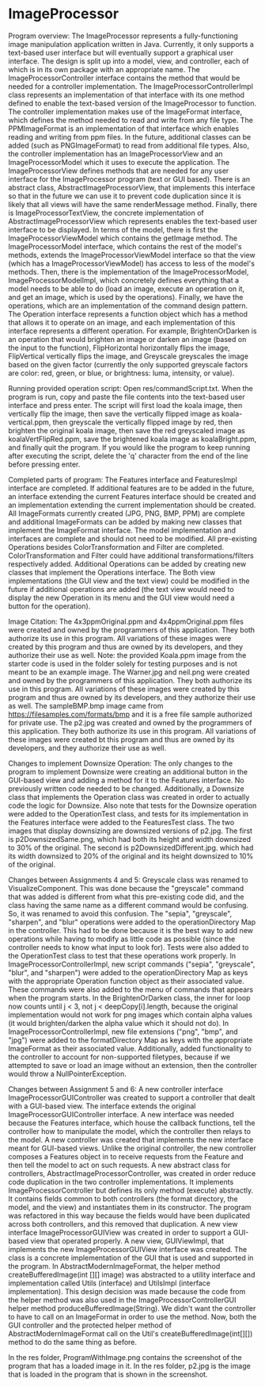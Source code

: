 # ImageProcessor
Program overview:
The ImageProcessor represents a fully-functioning image manipulation application written in Java. Currently, it only supports a text-based user interface but will 
eventually support a graphical user interface. The design is split up into a model, view, and controller, each of which is in its own package with an appropriate name.
The ImageProcessorController interface contains the method that would be needed for a controller implementation. The ImageProcessorControllerImpl class represents an
implementation of that interface with its one method defined to enable the text-based version of the ImageProcessor to function. The controller implementation makes use
of the ImageFormat interface, which defines the method needed to read and write from any file type. The PPMImageFormat is an implementation of that interface which
enables reading and writing from ppm files. In the future, additional classes can be added (such as PNGImageFormat) to read from additional file types. Also, the 
controller implementation has an ImageProcessorView and an ImageProcessorModel which it uses to execute the application. The ImageProcessorView defines methods that
are needed for any user interface for the ImageProcessor program (text or GUI based). There is an abstract class, AbstractImageProcessorView, that implements this
interface so that in the future we can use it to prevent code duplication since it is likely that all views will have the same renderMessage method. Finally, there is
ImageProcessorTextView, the concrete implementation of AbstractImageProcessorView which represents enables the text-based user interface to be displayed. In terms
of the model, there is first the ImageProcessorViewModel which contains the getImage method. The ImageProcessorModel interface, which contains the rest of the model's
methods, extends the ImageProcessorViewModel interface so that the view (which has a ImageProcessorViewModel) has access to less of the model's methods. Then, there is
the implementation of the ImageProcessorModel, ImageProcessorModelImpl, which concretely defines everything that a model needs to be able to do (load an image,
execute an operation on it, and get an image, which is used by the operations). Finally, we have the operations, which are an implementation of the command design
pattern. The Operation interface represents a function object which has a method that allows it to operate on an image, and each implementation of this interface 
represents a different operation. For example, BrightenOrDarken is an operation that would brighten an image or darken an image (based on the input to the function),
FlipHorizontal horizontally flips the image, FlipVertical vertically flips the image, and Greyscale greyscales the image based on the given factor (currently the only
supported greyscale factors are color: red, green, or blue, or brightness: luma, intensity, or value).

Running provided operation script:
Open res/commandScript.txt. When the program is run, copy and paste the file contents into the text-based user interface and press enter. The script will first load the koala image, then vertically flip the image, then save the vertically flipped image as koala-vertical.ppm, then greyscale the vertically flipped image by red, then brighten the original koala image, then save the red greyscaled image as koalaVertFlipRed.ppm, save the brightened koala image as koalaBright.ppm, and finally quit the program. If you would like the program to keep running after executing the script, delete the 'q' character from the end of the line before pressing enter.

Completed parts of program:
The Features interface and FeaturesImpl interface are completed. If additional features are to be added in the future, an interface extending the current Features interface should be created and an implementation extending the current implementation should be created. All ImageFormats currently created (JPG, PNG, BMP, PPM) are complete and additional ImageFormats can be added by making new classes that implement the ImageFormat interface. The model implementation and interfaces are complete and should not need to be modified. All pre-existing Operations besides ColorTransformation and Filter are completed. ColorTransformation and Filter could have additional transformations/filters respectively added. Additional Operations can be added by creating new classes that implement the Operations interface. The Both view implementations (the GUI view and the text view) could be modified in the future if additional operations are added (the text view would need to display the new Operation in its menu and the GUI view would need a button for the operation).

Image Citation:
The 4x3ppmOriginal.ppm and 4x4ppmOriginal.ppm files were created and owned by the programmers of this application. They both authorize its use in this program. All variations of these images were created by this program and thus are owned by its developers, and they authorize their use as well. Note: the provided Koala.ppm image from the starter code is used in the folder solely for testing purposes and is not meant to be an example image.
The Warner.jpg and neil.png were created and owned by the programmers of this application. They both authorize its use in this program. All variations of these images were created by this program and thus are owned by its developers, and they authorize their use as well.
The sampleBMP.bmp image came from https://filesamples.com/formats/bmp and it is a free file sample authorized for private use.
The p2.jpg was created and owned by the programmers of this application. They both authorize its use in this program. All variations of these images were created bt this program and thus are owned by its developers, and they authorize their use as well.

Changes to implement Downsize Operation:
The only changes to the program to implement Downsize were creating an additional button in the GUI-based view and adding a method for it to the Features interface. No previously written code needed to be changed. Additionally, a Downsize class that implements the Operation class was created in order to actually code the logic for Downsize. Also note that tests for the Downsize operation were added to the OperationTest class, and tests for its implementation in the Features interface were added to the FeaturesTest class. The two images that display downsizing are downsized versions of p2.jpg. The first is p2DownsizedSame.png, which had both its height and width downsized to 30% of the original. The second is p2DownsizedDifferent.jpg. which had its width downsized to 20% of the original and its height downsized to 10% of the original.

Changes between Assignments 4 and 5:
Greyscale class was renamed to VisualizeComponent. This was done because the "greyscale" command that was added is different from what this pre-existing code did, and the class having the same name as a different command would be confusing. So, it was renamed to avoid this confusion.
The "sepia", "greyscale", "sharpen", and "blur" operations were added to the operationDirectory Map in the controller. This had to be done because it is the best way to add new operations while having to modify as little code as possible (since the controller needs to know what input to look for). Tests were also added to the OperationTest class to test that these operations work properly.
In ImageProcessorControllerImpl, new script commands ("sepia", "greyscale", "blur", and "sharpen") were added to the operationDirectory Map as keys with the appropriate Operation function object as their associated value. These commands were also added to the menu of commands that appears when the program starts.
In the BrightenOrDarken class, the inner for loop now counts until j < 3, not j < deepCopy[i].length, because the original implementation would not work for png images which contain alpha values (it would brighten/darken the alpha value which it should not do).
In ImageProcessorControllerImpl, new file extensions ("png", "bmp", and "jpg") were added to the formatDirectory Map as keys with the appropriate ImageFormat as their associated value. Additionally, added functionality to the controller to account for non-supported filetypes, because if we attempted to save or load an image without an extension, then the controller would throw a NullPointerException.

Changes between Assignment 5 and 6:
A new controller interface ImageProcessorGUIController was created to support a controller that dealt with a GUI-based view. The interface extends the original ImageProcessorGUIController interface. A new interface was needed because the Features interface, which house the callback functions, tell the controller how to manipulate the model, which the controller then relays to the model.
A new controller was created that implements the new interface meant for GUI-based views. Unlike the original controller, the new controller composes a Features object in to receive requests from the Feature and then tell the model to act on such requests.
A new abstract class for controllers, AbstractImageProcessorController, was created in order reduce code duplication in the two controller implementations. It implements ImageProcessorController but defines its only method (execute) abstractly. It contains fields common to both controllers (the format directory, the model, and the view) and instantiates them in its constructor. The program was refactored in this way because the fields would have been duplicated across both controllers, and this removed that duplication.
A new view interface ImageProcessorGUIView was created in order to support a GUI-based view that operated properly.
A new view, GUIViewImpl, that implements the new ImageProcessorGUIView interface was created. The class is a concrete implementation of the GUI that is used and supported in the program.
In AbstractModernImageFormat, the helper method createBufferedImage(int [][] image) was abstracted to a utility interface and implementation called Utils (interface) and UtilsImpl (interface implementation). This design decision was made because the code from the helper method was also used in the ImageProcessorControllerGUI helper method produceBufferedImage(String). We didn't want the controller to have to call on an ImageFormat in order to use the method. Now, both the GUI controller and the protected helper method of AbstractModernImageFormat call on the Util's createBufferedImage(int[][]) method to do the same thing as before.


In the res folder, ProgramWithImage.png contains the screenshot of the program that has a loaded image in it.
In the res folder, p2.jpg is the image that is loaded in the program that is shown in the screenshot.
